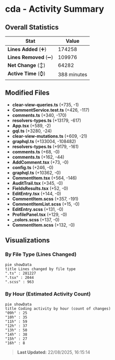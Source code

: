 # cda - Activity Summary 

## Overall Statistics

| Stat                   | Value                                                             |
| ---------------------- | ----------------------------------------------------------------- |
| **Lines Added** (➕)   | 174258                                          |
| **Lines Removed** (➖) | 109976                                        |
| **Net Change** (↕)    | 64282                |
| **Active Time** (⌚)   | 388 minutes |


## Modified Files
- **clear-view-queries.ts** (+735, -1)
- **CommentService.test.ts** (+426, -117)
- **comments.ts** (+340, -170)
- **resolvers-types.ts** (+13179, -617)
- **App.tsx** (+589, -2)
- **gql.ts** (+3280, -24)
- **clear-view-mutations.ts** (+609, -21)
- **graphql.ts** (+133004, -108482)
- **resolvers-types.ts** (+9179, -161)
- **comments.ts** (+68, -0)
- **comments.ts** (+162, -44)
- **AddComment.tsx** (+73, -0)
- **config.ts** (+246, -0)
- **graphql.ts** (+10362, -0)
- **CommentItem.tsx** (+564, -146)
- **AuditTrail.tsx** (+345, -0)
- **FieldsResults.tsx** (+52, -0)
- **EditEntry.tsx** (+144, -0)
- **CommentItem.scss** (+357, -191)
- **CommentItemList.scss** (+15, -0)
- **EditEntry.scss** (+131, -0)
- **ProfilePanel.tsx** (+129, -0)
- **_colors.scss** (+137, -0)
- **CommentItem.scss** (+132, -0)

## Visualizations

### By File Type (Lines Changed)

```mermaid
pie showData
title Lines changed by file type
".ts" : 281227
".tsx" : 2044
".scss" : 963
```

### By Hour (Estimated Activity Count)

```mermaid
pie showData
title Coding activity by hour (count of changes)
"09h" : 25
"10h" : 35
"11h" : 59
"12h" : 37
"13h" : 50
"14h" : 38
"15h" : 27
"16h" : 8
```


> **Last Updated:** 22/08/2025, 16:15:14